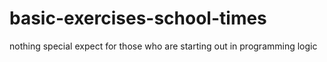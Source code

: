 # basic-exercises-school-times
 nothing special expect for those who are starting out in programming logic
